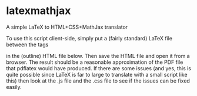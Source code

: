 latexmathjax
============

A simple LaTeX to HTML+CSS+MathJax translator

To use this script client-side, simply put a (fairly standard) LaTeX file between the tags 

<div class="LaTeX">

</div>

in the (outline) HTML file below. Then save the HTML file and open it from a browser. The result should be a reasonable approximation of the PDF file that pdflatex would have produced. If there are some issues (and yes, this is quite possible since LaTeX is far to large to translate with a small script like this) then look at the .js file and the .css file to see if the issues can be fixed easily.
